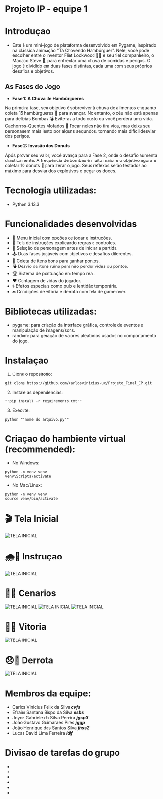 # Projeto IP - equipe 1
# Introduçao

- Este é um mini-jogo de plataforma desenvolvido em Pygame, inspirado na clássica animação "Tá Chovendo Hambúrguer". Nele, você pode escolher entre o inventor Flint Lockwood 👨‍🔬 e seu fiel companheiro, o Macaco Steve 🐒, para enfrentar uma chuva de comidas e perigos.
O jogo é dividido em duas fases distintas, cada uma com seus próprios desafios e objetivos.

## **As Fases do Jogo**
- **Fase 1: A Chuva de Hambúrgueres**

Na primeira fase, seu objetivo é sobreviver à chuva de alimentos enquanto coleta 15 hambúrgueres 🍔 para avançar. No entanto, o céu não está apenas para delícias
Bombas 💣 Evite-as a todo custo ou você perderá uma vida.
Cachorros-Quentes Mofados 🌭 Tocar neles não tira vida, mas deixa seu personagem mais lento por alguns segundos, tornando mais difícil desviar dos perigos.

- **Fase 2: Invasão dos Donuts**

Após provar seu valor, você avança para a Fase 2, onde o desafio aumenta drasticamente. A frequência de bombas é muito maior e o objetivo agora é coletar 10 donuts 🍩 para zerar o jogo. Seus reflexos serão testados ao máximo para desviar dos explosivos e pegar os doces.

# Tecnologia utilizadas:
- Python 3.13.3

# Funcionalidades desenvolvidas
- 🎯 Menu inicial com opções de jogar e instruções.
- 📜 Tela de instruções explicando regras e controles.
- 🧍 Seleção de personagem antes de iniciar a partida.
- 🕹 Duas fases jogáveis com objetivos e desafios diferentes.
- 🍔 Coleta de itens bons para ganhar pontos.
- 💣 Desvio de itens ruins para não perder vidas ou pontos.
- 🏆 Sistema de pontuação em tempo real.
- ❤️ Contagem de vidas do jogador.
- 🌀 Efeitos especiais como pulo e lentidão temporária.
- 🔚 Condições de vitória e derrota com tela de game over.

# Bibliotecas utilizadas:
- pygame: para criação da interface gráfica, controle de eventos e manipulação de imagens/sons.
- random: para geração de valores aleatórios usados no comportamento do jogo.

# Instalaçao
1. Clone o repositorio:
```
git clone https://github.com/carlosvinicius-ux/Projeto_Final_IP.git
```
2. Instale as dependencias:
```
""pip install -r requirements.txt""
```
3. Execute:
```
python ""nome do arquivo.py""
```

# Criaçao do hambiente virtual (recommended):
- No Windows:
```
python -m venv venv
venv\Scripts\activate
```
- No Mac/Linux:
```
python -m venv venv
source venv/bin/activate
```









# 🎬 Tela Inicial 
![TELA INICIAL](/IP/tela_inicial.png)

# 🌧️🍔 Instruçao 
![TELA INICIAL](/IP/instrucoes.png)

# 🤖💥 Cenarios
![TELA INICIAL](IP/tela_fase1.jpg)
![TELA INICIAL](IP/tela_fase2.jpg)
![TELA INICIAL](IP/escolhapersonagens.png)

# 🍕🎉 Vitoria
![TELA INICIAL](/IP/fim_jogo.png)

# 😞🍔 Derrota
![TELA INICIAL](IP/tela_perdeu.png)

# Membros da equipe:
- Carlos Vinicius Felix da Silva ***cvfs***
- Efraim Santana Bispo da Silva ***esbs***
- Joyce Gabriele da Silva Pereira ***jgsp3***
- João Gustavo Guimaraes Pires ***jggp***
- João Henrique dos Santos Silva ***jhss2***
- Lucas David Lima Ferreira ***ldlf***

# Divisao de tarefas do grupo
-
-
-
-
-
-
